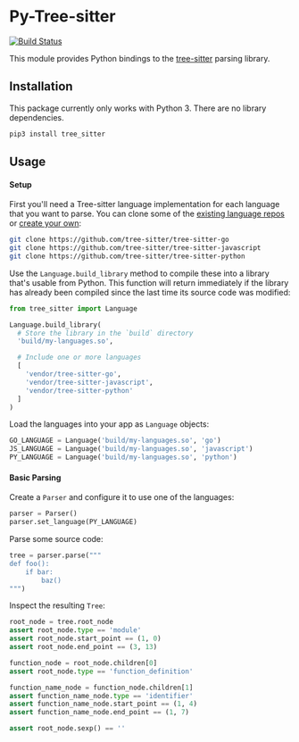 Py-Tree-sitter
==================

[![Build Status](https://travis-ci.org/tree-sitter/py-tree-sitter.svg?branch=master)](https://travis-ci.org/tree-sitter/py-tree-sitter)

This module provides Python bindings to the [tree-sitter](https://github.com/tree-sitter/tree-sitter) parsing library.

## Installation

This package currently only works with Python 3. There are no library dependencies.

```sh
pip3 install tree_sitter
```

## Usage

#### Setup

First you'll need a Tree-sitter language implementation for each language that you want to parse. You can clone some of the [existing language repos](https://github.com/tree-sitter) or [create your own](http://tree-sitter.github.io/tree-sitter/creating-parsers):

```sh
git clone https://github.com/tree-sitter/tree-sitter-go
git clone https://github.com/tree-sitter/tree-sitter-javascript
git clone https://github.com/tree-sitter/tree-sitter-python
```

Use the `Language.build_library` method to compile these into a library that's usable from Python. This function will return immediately if the library has already been compiled since the last time its source code was modified:

```python
from tree_sitter import Language

Language.build_library(
  # Store the library in the `build` directory
  'build/my-languages.so',

  # Include one or more languages
  [
    'vendor/tree-sitter-go',
    'vendor/tree-sitter-javascript',
    'vendor/tree-sitter-python'
  ]
)
```

Load the languages into your app as `Language` objects:

```python
GO_LANGUAGE = Language('build/my-languages.so', 'go')
JS_LANGUAGE = Language('build/my-languages.so', 'javascript')
PY_LANGUAGE = Language('build/my-languages.so', 'python')
```

#### Basic Parsing

Create a `Parser` and configure it to use one of the languages:

```python
parser = Parser()
parser.set_language(PY_LANGUAGE)
```

Parse some source code:

```python
tree = parser.parse("""
def foo():
    if bar:
        baz()
""")
```

Inspect the resulting `Tree`:

```python
root_node = tree.root_node
assert root_node.type == 'module'
assert root_node.start_point == (1, 0)
assert root_node.end_point == (3, 13)

function_node = root_node.children[0]
assert root_node.type == 'function_definition'

function_name_node = function_node.children[1]
assert function_name_node.type == 'identifier'
assert function_name_node.start_point == (1, 4)
assert function_name_node.end_point == (1, 7)

assert root_node.sexp() == ''
```

